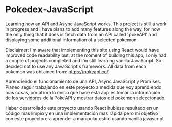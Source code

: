 # Pokedex-JavaScript
Learning how an API and Async JavaScript works.
This project is still a work in progress and I have plans to add many features along the way, for now the only thing that it does is fetch data from an API called 'pokeAPI' and displaying some additional information of a selected pokemon. 


Disclaimer: 
I'm aware that implementing this site using React would have improved code readability but, at the moment of building this app, I only had a couple of projects completed and I'm still learning vanilla JavaScript. So I decided not to use any JavaScript's framework.
All data from each pokemon was obtained from: 
https://pokeapi.co/


Aprendiendo el funcionamiento de una API, Async JavaScript y Promises.
Planeo seguir trabajando en este proyecto a medida que voy aprendiendo mas cosas, por ahora lo único que hace esta app es tomar la información de los servidores de la PokeAPI y mostrar datos del pokemon seleccionado. 

Haber desarrollado este proyecto usando React hubiese resultado en un código mas limpio y en una implementación mas rápida pero mi objetivo con este proyecto era aprender a manipular estilo usando vanilla javascript

